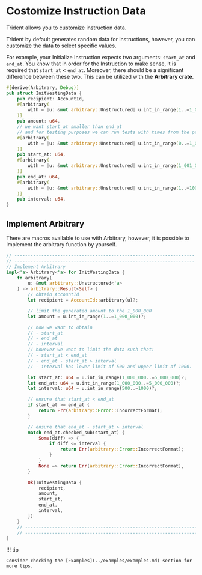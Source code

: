 # Costomize Instruction Data


Trident allows you to customize instruction data.

Trident by default generates random data for instructions, however, you can customize the data to select specific values.

For example, your Initialize Instruction expects two arguments: `start_at` and `end_at`. You know that in order for the Instruction to make sense, it is required that `start_at` < `end_at`. Moreover, there should be a significant difference between these two. This can be utilized with the **Arbitrary crate**.


```rust
#[derive(Arbitrary, Debug)]
pub struct InitVestingData {
    pub recipient: AccountId,
    #[arbitrary(
        with = |u: &mut arbitrary::Unstructured| u.int_in_range(1..=1_000_000)
    )]
    pub amount: u64,
    // we want start_at smaller than end_at
    // and for testing purposes we can run tests with times from the past
    #[arbitrary(
        with = |u: &mut arbitrary::Unstructured| u.int_in_range(0..=1_000_000)
    )]
    pub start_at: u64,
    #[arbitrary(
        with = |u: &mut arbitrary::Unstructured| u.int_in_range(1_001_001..=1_050_000)
    )]
    pub end_at: u64,
    #[arbitrary(
        with = |u: &mut arbitrary::Unstructured| u.int_in_range(1..=1000)
    )]
    pub interval: u64,
}
```

## Implement Arbitrary

There are macros available to use with Arbitrary, however, it is possible to Implement the arbitrary function by yourself.


```rust
// -------------------------------------------------------------------
// -------------------------------------------------------------------
// Implement Arbitrary
impl<'a> Arbitrary<'a> for InitVestingData {
    fn arbitrary(
        u: &mut arbitrary::Unstructured<'a>
    ) -> arbitrary::Result<Self> {
        // obtain AccountId
        let recipient = AccountId::arbitrary(u)?;

        // limit the generated amount to the 1_000_000
        let amount = u.int_in_range(1..=1_000_000)?;

        // now we want to obtain
        // - start_at
        // - end_at
        // - interval
        // however we want to limit the data such that:
        // - start_at < end_at
        // - end_at - start_at > interval
        // - interval has lower limit of 500 and upper limit of 1000.

        let start_at: u64 = u.int_in_range(1_000_000..=5_000_000)?;
        let end_at: u64 = u.int_in_range(1_000_000..=5_000_000)?;
        let interval: u64 = u.int_in_range(500..=1000)?;

        // ensure that start_at < end_at
        if start_at >= end_at {
            return Err(arbitrary::Error::IncorrectFormat);
        }

        // ensure that end_at - start_at > interval
        match end_at.checked_sub(start_at) {
            Some(diff) => {
                if diff <= interval {
                    return Err(arbitrary::Error::IncorrectFormat);
                }
            }
            None => return Err(arbitrary::Error::IncorrectFormat),
        }

        Ok(InitVestingData {
            recipient,
            amount,
            start_at,
            end_at,
            interval,
        })
    }
    // -------------------------------------------------------------------
    // -------------------------------------------------------------------
}
```

!!! tip

    Consider checking the [Examples](../examples/examples.md) section for more tips.
